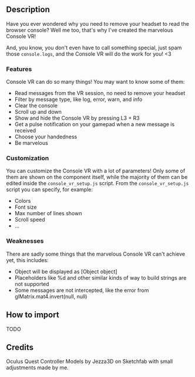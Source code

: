 
## Description
Have you ever wondered why you need to remove your headset to read the browser console? Well me too, that's why I've created the marvelous Console VR! 

And, you know, you don't even have to call something special, just spam those `console.logs`, and the Console VR will do the work for you! <3

### Features
Console VR can do so many things! You may want to know some of them:
  - Read messages from the VR session, no need to remove your headset
  - Filter by message type, like log, error, warn, and info
  - Clear the console
  - Scroll up and down
  - Show and hide the Console VR by pressing L3 + R3
  - Get a pulse notification on your gamepad when a new message is received
  - Choose your handedness
  - Be marvelous


### Customization
You can customize the Console VR with a lot of parameters! 
Only some of them are shown on the component itself, while the majority of them can be edited inside the `console_vr_setup.js` script.
From the `console_vr_setup.js` script you can specify, for example:
  - Colors
  - Font size
  - Max number of lines shown
  - Scroll speed
  - ...

### Weaknesses
There are sadly some things that the marvelous Console VR can't achieve yet, this includes:
  - Object will be displayed as \[Object object]
  - Placeholders like %d and other similar kinds of way to build strings are not supported
  - Some messages are not intercepted, like the error from glMatrix.mat4.invert(null, null)

## How to import
TODO

## Credits
Oculus Quest Controller Models by Jezza3D on Sketchfab with small adjustments made by me.
